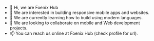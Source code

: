 - 👋 Hi, we are Foenix Hub
- 👀 We are interested in building responsive mobile apps and websites.
- 🌱 We are currently learning how to build using modern languages.
- 💞️ We are looking to collaborate on mobile and Web development projects.
- 📫 You can reach us online at Foenix Hub (check profile for url).

<!---
foenixhub/foenixhub is a ✨ special ✨ repository because its `README.md` (this file) appears on your GitHub profile.
You can click the Preview link to take a look at your changes.
--->
